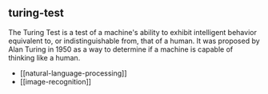 ## turing-test
The Turing Test is a test of a machine's ability to exhibit intelligent behavior equivalent to, or indistinguishable from, that of a human. It was proposed by Alan Turing in 1950 as a way to determine if a machine is capable of thinking like a human.


- [[natural-language-processing]]
- [[image-recognition]]